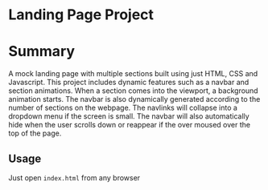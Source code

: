# Landing Page Project

# Summary
A mock landing page with multiple sections built using just HTML, CSS and
Javascript. This project includes dynamic features such as a navbar and section
animations. When a section comes into the viewport, a background animation
starts. The navbar is also dynamically generated according to the number
of sections on the webpage. The navlinks will collapse into a dropdown menu if
the screen is small. The navbar will also automatically hide when the user
scrolls down or reappear if the over moused over the top of the page.

## Usage
Just open `index.html` from any browser
